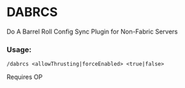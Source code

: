 # DABRCS

Do A Barrel Roll Config Sync Plugin for Non-Fabric Servers

### Usage:
```
/dabrcs <allowThrusting|forceEnabled> <true|false> 
```
Requires OP

